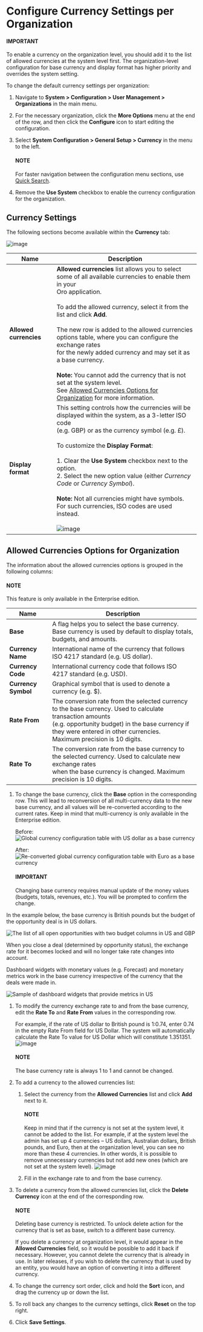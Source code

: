 <a id="admin-configuration-currency-org"></a>

# Configure Currency Settings per Organization

#### IMPORTANT
To enable a currency on the organization level, you should add it to the list of allowed currencies at the system level first. The organization-level configuration for base currency and display format has higher priority and overrides the system setting.

To change the default currency settings per organization:

1. Navigate to **System > Configuration > User Management > Organizations** in the main menu.
2. For the necessary organization, click the <i class="fa fa-ellipsis-h fa-lg" aria-hidden="true"></i> **More Options** menu at the end of the row, and then click the <i class="fas fa-cog" aria-hidden="true"></i> **Configure** icon to start editing the configuration.
3. Select **System Configuration > General Setup > Currency** in the menu to the left.

   #### NOTE
   For faster navigation between the configuration menu sections, use [Quick Search](../../../../configuration/quick-search.md#user-guide-system-configuration-quick-search).
4. Remove the **Use System** checkbox to enable the currency configuration for the organization.

## Currency Settings

The following sections become available within the **Currency** tab:

![image](user/img/system/user_management/org_configuration/general/currency_org.png)

| **Name**               | Description                                                                                                                                                                                                                                                                                                                                                                                                                                                                                                                                                            |
|------------------------|------------------------------------------------------------------------------------------------------------------------------------------------------------------------------------------------------------------------------------------------------------------------------------------------------------------------------------------------------------------------------------------------------------------------------------------------------------------------------------------------------------------------------------------------------------------------|
| **Allowed currencies** | **Allowed currencies** list allows you to select some of all available currencies to enable them in your<br/>Oro application.<br/><br/>To add the allowed currency, select it from the list and click **Add**.<br/><br/>The new row is added to the allowed currencies options table, where you can configure the exchange rates<br/>for the newly added currency and may set it as a base currency.<br/><br/>**Note:** You cannot add the currency that is not set at the system level.<br/>See [Allowed Currencies Options for Organization]() for more information. |
| **Display format**     | This setting controls how the currencies will be displayed within the system, as a 3-letter ISO code<br/>(e.g. GBP) or as the currency symbol (e.g. £).<br/><br/>To customize the **Display Format**:<br/><br/>1. Clear the **Use System** checkbox next to the option.<br/>2. Select the new option value (either *Currency Code* or *Currency Symbol*).<br/><br/>**Note:** Not all currencies might have symbols. For such currencies, ISO codes are used instead.<br/><br/>![image](user/img/system/config_system/currency_code.png)                                |

## Allowed Currencies Options for Organization

The information about the allowed currencies options is grouped in the following columns:

#### NOTE
This feature is only available in the Enterprise edition.

| **Name**            | Description                                                                                                                                                                                                                                 |
|---------------------|---------------------------------------------------------------------------------------------------------------------------------------------------------------------------------------------------------------------------------------------|
| **Base**            | A flag helps you to select the base currency.<br/>Base currency is used by default to display totals, budgets, and amounts.                                                                                                                 |
| **Currency Name**   | International name of the currency that follows ISO 4217 standard (e.g. US dollar).                                                                                                                                                         |
| **Currency Code**   | International currency code that follows ISO 4217 standard (e.g. USD).                                                                                                                                                                      |
| **Currency Symbol** | Graphical symbol that is used to denote a currency (e.g. $).                                                                                                                                                                                |
| **Rate From**       | The conversion rate from the selected currency to the base currency. Used to calculate transaction amounts<br/>(e.g. opportunity budget) in the base currency if they were entered in other currencies.<br/>Maximum precision is 10 digits. |
| **Rate To**         | The conversion rate from the base currency to the selected currency. Used to calculate new exchange rates<br/>when the base currency is changed. Maximum precision is 10 digits.                                                            |
1. To change the base currency, click the **Base** option in the corresponding row. This will lead to reconversion of all multi-currency data to the new base currency, and all values will be re-converted according to the current rates. Keep in mind that multi-currency is only available in the Enterprise edition.

   Before:
   ![Global currency configuration table with US dollar as a base currency](user/img/system/config_system/currency_base2.png)

   After:
   ![Re-converted global currency configuration table with Euro as a base currency](user/img/system/config_system/currency_base4.png)

   #### IMPORTANT
   Changing base currency requires manual update of the money values (budgets, totals, revenues, etc.). You will be prompted to confirm the change.

In the example below, the base currency is British pounds but the budget of the opportunity deal is in US dollars.

![The list of all open opportunities with two budget columns in US and GBP](user/img/system/config_system/example_base_and_us_budget1.png)

When you close a deal (determined by opportunity status), the exchange rate for it becomes locked and will no longer take rate changes into account.

Dashboard widgets with monetary values (e.g. Forecast) and monetary metrics work in the base currency irrespective of the currency that the deals were made in.

![Sample of dashboard widgets that provide metrics in US](user/img/system/config_system/widgets_base_currency.png)
1. To modify the currency exchange rate to and from the base currency, edit the **Rate To** and **Rate From** values in the corresponding row.

   For example, if the rate of US dollar to British pound is 1:0.74, enter 0.74 in the empty Rate From field for US Dollar. The system will automatically calculate the Rate To value for US Dollar which will constitute 1.351351.
   ![image](user/img/system/user_management/org_configuration/general/rate_recalculation.png)

   #### NOTE
   The base currency rate is always 1 to 1 and cannot be changed.
2. To add a currency to the allowed currencies list:
   1. Select the currency from the **Allowed Currencies** list and click **Add** next to it.

      #### NOTE
      Keep in mind that if the currency is not set at the system level, it cannot be added to the list. For example, if at the system level the admin has set up 4 currencies – US dollars, Australian dollars, British pounds, and Euro, then at the organization level, you can see no more than these 4 currencies. In other words, it is possible to remove unnecessary currencies but not add new ones (which are not set at the system level).
      ![image](user/img/system/user_management/org_configuration/general/currency_add_org.png)
   2. Fill in the exchange rate to and from the base currency.
3. To delete a currency from the allowed currencies list, click the <i class="fa fa-times fa-lg" aria-hidden="true"></i> **Delete Currency** icon at the end of the corresponding row.

   #### NOTE
   Deleting base currency is restricted. To unlock delete action for the currency that is set as base, switch to a different base currency.

   If you delete a currency at organization level, it would appear in the **Allowed Currencies** field, so it would be possible to add it back if necessary. However, you cannot delete the currency that is already in use. In later releases, if you wish to delete the currency that is used by an entity, you would have an option of converting it into a different currency.
4. To change the currency sort order, click and hold the <i class="fas fa-arrows-alt-v" aria-hidden="true"></i> **Sort** icon, and drag the currency up or down the list.
5. To roll back any changes to the currency settings, click **Reset** on the top right.
6. Click **Save Settings**.

<!-- fa-bars = fa-navicon -->
<!-- Ic Tiles is used as Set As Default in saved views, and as tiles in display layout options -->
<!-- IcPencil refers to Rename in Commerce and Inline Editing in CRM -->
<!-- Check mark in the square. -->
<!-- SortDesc is also used as drop-down arrow -->
<!-- A -->
<!-- B -->
<!-- C -->
<!-- D -->
<!-- E -->
<!-- F -->
<!-- G -->
<!-- H -->
<!-- I -->
<!-- L -->
<!-- M -->
<!-- P -->
<!-- R -->
<!-- S -->
<!-- T -->
<!-- U -->
<!-- Z -->
